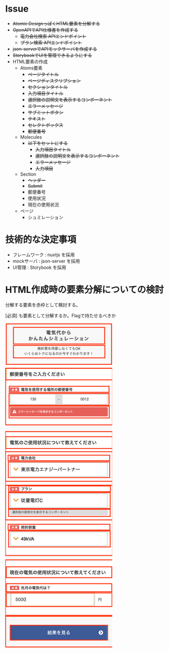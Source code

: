 
# Issue

- ~~Atomic DesignっぽくHTML要素を分解する~~
- ~~OpenAPIでAPI仕様書を作成する~~
  - ~~電力会社検索 APIエンドポイント~~
  - ~~プラン検索 APIエンドポイント~~
- ~~json-serverでAPIモックサーバを作成する~~
- ~~StorybookでUIを管理できるようにする~~
- HTML要素の作成
  - Atoms要素
    - ~~ページタイトル~~
    - ~~ページディスクリプション~~
    - ~~セクションタイトル~~
    - ~~入力項目タイトル~~
    - ~~選択肢の説明文を表示するコンポーネント~~
    - ~~エラーメッセージ~~
    - ~~サブミットボタン~~
    - ~~テキスト~~
    - ~~セレクトボックス~~
    - ~~郵便番号~~
  - Molecules
    - ~~以下をセットにする~~
      - ~~入力項目タイトル~~
      - ~~選択肢の説明文を表示するコンポーネント~~
      - ~~エラーメッセージ~~
      - ~~入力項目~~
  - Section
    - ~~ヘッダー~~
    - ~~Submit~~
    - 郵便番号 
    - 使用状況
    - 現在の使用状況   
  - ページ
    - シュミレーション


# 技術的な決定事項

- フレームワーク : nuxtjs を採用
- mockサーバ : json-server を採用
- UI管理 : Storybook を採用


# HTML作成時の要素分解についての検討

分解する要素を赤枠として検討する。

[必須] も要素として分解するか。Flagで持たせるべきか

![デザイン画像](./files/design.png)

